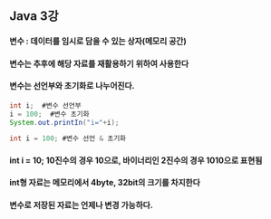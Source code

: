 ## Java 3강
#### 변수 : 데이터를 임시로 담을 수 있는 상자(메모리 공간)
#### 변수는 추후에 해당 자료를 재활용하기 위하여 사용한다
#### 변수는 선언부와 초기화로 나누어진다.
``` java
int i;  #변수 선언부
i = 100;  #변수 초기화
System.out.printIn("i="+i);
```
``` java
int i = 100; #변수 선언 & 초기화
```
#### int i = 10; 10진수의 경우 10으로, 바이너리인 2진수의 경우 1010으로 표현됨
#### int형 자료는 메모리에서 4byte, 32bit의 크기를 차지한다
#### 변수로 저장된 자료는 언제나 변경 가능하다.
